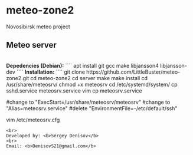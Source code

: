 # meteo-zone2
Novosibirsk meteo project
<h2>Meteo server</h2><br>
<b>Depedencies (Debian):</b>
````
apt install git gcc make libjansson4 libjansson-dev
````
<b>Installation:</b>
````
git clone https://github.com/LittleBuster/meteo-zone2.git
cd meteo-zone2
cd server
make
make install
cd /usr/share/meteosrv/
chmod +x meteosrv
cd /etc/systemd/system/
cp sshd.service meteosrv.service
vim cp meteosrv.service

#change to "ExecStart=/usr/share/meteosrv/meteosrv"
#change to "Alias=meteosrv.service"
#delete "EnvironmentFile=-/etc/default/ssh"

vim /etc/meteosrv.cfg
````
<br>
Developed by: <b>Sergey Denisov</b>
<br>
Email: <b>DenisovS21@gmail.com</b>